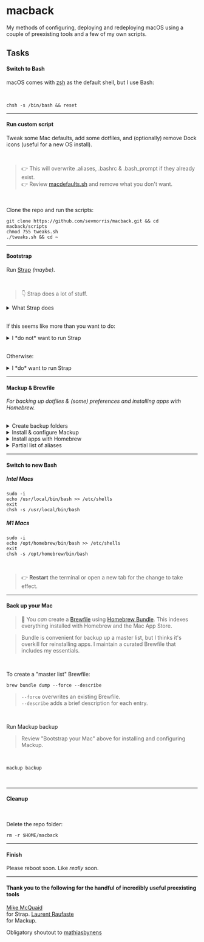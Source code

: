 # macback

My methods of configuring, deploying and redeploying macOS using a couple of preexisting tools and a few of my own scripts.

## Tasks

#### Switch to Bash

  macOS comes with [zsh](https://support.apple.com/en-us/HT208050) as the default shell, but I use Bash:

  <br>

  ```
  chsh -s /bin/bash && reset
  ```

---
#### Run custom script

Tweak some Mac defaults, add some dotfiles, and (optionally) remove Dock icons (useful for a new OS install).

<br>

> :point_right: This will overwrite .aliases, .bashrc & .bash_prompt if they already exist.<br>
> :point_right: Review [macdefaults.sh](scripts/macdefaults.sh) and remove what you don't want.

<br>

Clone the repo and run the scripts:

```
git clone https://github.com/sevmorris/macback.git && cd macback/scripts
chmod 755 tweaks.sh
./tweaks.sh && cd ~
```

---
#### Bootstrap


Run [Strap](https://github.com/MikeMcQuaid/strap) *(maybe)*.

<br>

> :point_down: Strap does a lot of stuff.

<details>
  <summary>What Strap does</summary>

<br>

- Disables Java in Safari (for better security)
- Enables the macOS screensaver password immediately (for better security)
- Enables the macOS application firewall (for better security)
- Adds a Found this computer? message to the login screen (for machine recovery)
- Enables full-disk encryption and saves the FileVault Recovery Key to the Desktop (for better security)
- Installs the Xcode Command Line Tools (for compilers and Unix tools)
- Agree to the Xcode license (for using compilers without prompts)
- Installs Homebrew (for installing command-line software)
- Installs Homebrew Bundle (for bundler-like Brewfile support)
- Installs Homebrew Services (for managing Homebrew-installed services)
- Installs Homebrew Cask (for installing graphical software)
- Installs the latest macOS software updates (for better security)
- Installs dotfiles from a user's https://github.com/username/dotfiles repository. If they exist and are executable: runs script/setup to configure the dotfiles and script/strap-after-setup after setting up everything else.
- Installs software from a user's Brewfile in their https://github.com/username/homebrew-brewfile repository or .Brewfile in their home directory.
- A simple web application to set Git's name, email and GitHub token (needs authorised on any organisations you wish to access)
- Idempotent

</details>

<br>

If this seems like more than you want to do:

<details>
  <summary>I *do not* want to run Strap</summary>

---
Install [Homebrew](https://brew.sh/):


```
/bin/bash -c "$(curl -fsSL https://raw.githubusercontent.com/Homebrew/install/HEAD/install.sh)"
```

<br>

Install Xcode Command Line Tools:


```
xcode-select --install
```

</details>

<br>

Otherwise:

<details>
  <summary>I *do* want to run Strap</summary>

---

```
git clone https://github.com/MikeMcQuaid/strap
cd strap
bash bin/strap.sh
```

</details>

---
#### Mackup & Brewfile

_For backing up dotfiles & (some) preferences and installing apps with Homebrew._

<br>

<details>
  <summary>Create backup folders</summary>

---

```
mkdir ~/backups && mkdir ~/backups/mackup
```

<br>

</details>

<details>
  <summary>Install & configure Mackup</summary>

---

```
brew install mackup
```

<br>

Create a .cfg file for Mackup:

```
nano ~/.mackup.cfg
```

<br>

Add the following text and save:

```
[storage]
engine = file_system
path = backups
directory = mackup
```

<br>
</details>
<details>
  <summary>Install apps with Homebrew</summary>

---

This will install everything listed in your Brewfile.

> I include a curated [Brewfile](https://github.com/Homebrew/homebrew-bundle) in this repo
> that excludes casks and Mac App Store apps.

```
cd ~
brew bundle install
```

<br>

Clean up (using one of the new aliases):

```
cleanbrew
```

</details>

<details>
  <summary>Partial list of aliases</summary>

`lm` - List all & sort by modification date with most recent first and directories first


- List only visible files & folders
ll
ld

- List all files and folders
la

- List only (and all) files
lf
files

- List in tree form using exa
tree

- Recursively delete `.DS_Store` files (wipes out Desktop layout)
cleands

- Flush Directory Service cache
flush

- Clean up Homebrew
cleanbrew

- Run brew-cask-upgrade and force it to update everything
Brewup

- Get macOS Software Updates, and update installed Ruby gems, npm, and their installed packages
update

- Send files and folders to Trash instead of deleting
rm

- Update dotfiles in ~/ if modified in macback
dots

- Back up dotfiles and preferences with mackup
mackup

- Backup preferences locally then remotely
backup

- Use micro instead of nano
nano

- Open Brewfile in nano (micro)
brewfile

- Reload the shell (i.e. invoke as a login shell)
reload

- Print each PATH entry on a separate line
path

- Run gtop
mon="gtop"

- Use fd instead of find
find

- a quick way to get out of current directory
alias ..='cd ..'
alias ~='cd ~'

- cd to Desktop or Downloads
dl
dt

- Copy a shrug to the clipboard
shrug

- Clear the terminal
c

- Turn off the screen
s

- sudo
please

- Run a system audit using Lynis
Scan
audit

- Use duf instead of du
du

- brew uninstall <app name>
unbrew

- Use bat instead of cat
cat

- Replace man with tldr
man

</details>

---
#### Switch to new Bash

##### Intel Macs

```
sudo -i
echo /usr/local/bin/bash >> /etc/shells
exit
chsh -s /usr/local/bin/bash
```

##### M1 Macs

```
sudo -i
echo /opt/homebrew/bin/bash >> /etc/shells
exit
chsh -s /opt/homebrew/bin/bash
```

<br>

> :point_right: **Restart** the terminal or open a new tab for the change to take effect.

---
#### Back up your Mac

> :pushpin: You _can_ create a [Brewfile](https://github.com/Homebrew/homebrew-bundle) using
> [Homebrew Bundle](https://docs.brew.sh/Manpage#bundle-subcommand). This indexes everything
> installed with Homebrew and the Mac App Store.<br>

> Bundle is convenient for backup up a master list, but I thinks it's overkill
> for reinstalling apps. I maintain a curated Brewfile that includes my essentials.

<br>

To create a "master list" Brewfile:

```
brew bundle dump --force --describe
```

> `--force` overwrites an existing Brewfile.<br>
> `--describe` adds a brief description for each entry.

<br>

Run Mackup backup

> Review "Bootstrap your Mac" above for installing and configuring Mackup.

<br>

```
mackup backup
```

<br>


---
#### Cleanup

<br>

Delete the repo folder:

```
rm -r $HOME/macback
```

---
#### Finish

Please reboot soon. Like _really_ soon.


---
#### Thank you to the following for the handful of incredibly useful preexisting tools

[Mike McQuaid](https://github.com/MikeMcQuaid)<br> for Strap.
[Laurent Raufaste](https://github.com/lra)<br> for Mackup.

Obligatory shoutout to [mathiasbynens](https://github.com/mathiasbynens/dotfiles/blob/main/.macos)
